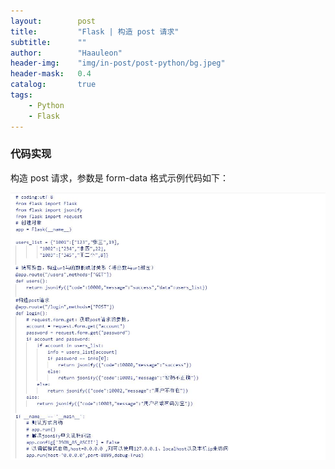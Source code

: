 ```yaml
---
layout:        post
title:         "Flask | 构造 post 请求"
subtitle:      ""
author:        "Haauleon"
header-img:    "img/in-post/post-python/bg.jpeg"
header-mask:   0.4
catalog:       true
tags:
    - Python
    - Flask
---
```


### 代码实现
构造 post 请求，参数是 form-data 格式示例代码如下：       

![](\img\in-post\post-other\2022-07-07-flask-1.jpg)  